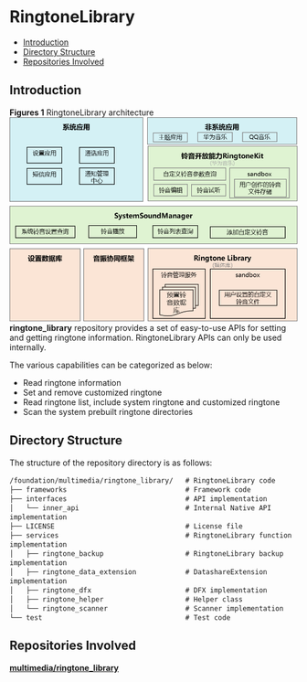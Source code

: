 # RingtoneLibrary

- [Introduction](#section1158716411637)
- [Directory Structure](#section161941989596)
- [Repositories Involved](#section1533973044317)

## Introduction<a name="section1158716411637"></a>
**Figures 1** RingtoneLibrary architecture
![](figures/ringtonelibrary-architecture_en.png "ringtonelibrary-architecture")
**ringtone\_library** repository provides a set of easy-to-use APIs for setting and getting ringtone information.
RingtoneLibrary APIs can only be used internally.

The various capabilities can be categorized as below:
- Read ringtone information
- Set and remove customized ringtone
- Read ringtone list, include system ringtone and customized ringtone
- Scan the system prebuilt ringtone directories

## Directory Structure<a name="section161941989596"></a>
The structure of the repository directory is as follows:
```
/foundation/multimedia/ringtone_library/   # RingtoneLibrary code
├── frameworks                             # Framework code
├── interfaces                             # API implementation
│   └── inner_api                          # Internal Native API implementation
├── LICENSE                                # License file
├── services                               # RingtoneLibrary function implementation
│   ├── ringtone_backup                    # RingtoneLibrary backup implementation
│   ├── ringtone_data_extension            # DatashareExtension implementation
│   ├── ringtone_dfx                       # DFX implementation
│   ├── ringtone_helper                    # Helper class
│   └── ringtone_scanner                   # Scanner implementation
└── test                                   # Test code
```

## Repositories Involved<a name="section1533973044317"></a>
**[multimedia/ringtone_library](https://gitee.com/openharmony/multimedia_ringtone_library)**
